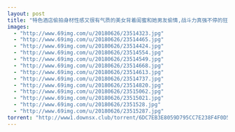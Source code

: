 ```yaml
---
layout: post
title: "特色酒店偷拍身材性感又很有气质的美女背着闺蜜和她男友偷情,战斗力真强不停的狂操,完事后美女累得都不擦了!  "
images:
  - "http://www.69img.com/u/20180626/23514323.jpg"
  - "http://www.69img.com/u/20180626/23514465.jpg"
  - "http://www.69img.com/u/20180626/23514424.jpg"
  - "http://www.69img.com/u/20180626/23514554.jpg"
  - "http://www.69img.com/u/20180626/23514549.jpg"
  - "http://www.69img.com/u/20180626/23514668.jpg"
  - "http://www.69img.com/u/20180626/23514613.jpg"
  - "http://www.69img.com/u/20180626/23514737.jpg"
  - "http://www.69img.com/u/20180626/23514820.jpg"
  - "http://www.69img.com/u/20180626/23515062.jpg"
  - "http://www.69img.com/u/20180626/23515021.jpg"
  - "http://www.69img.com/u/20180626/2351528.jpg"
  - "http://www.69img.com/u/20180626/23515287.jpg"
torrent: "http://www1.downsx.club/torrent/6DC7EB3E8059D795CC7E238F4F0D535C35427F6C"
---
```

